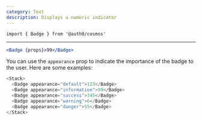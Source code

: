 ```yaml
---
category: Text
description: Displays a numeric indicator
---
```


`import { Badge } from '@auth0/cosmos'`

---

```jsx
<Badge {props}>99</Badge>
```

You can use the `appearance` prop to indicate the importance of the badge to the user. Here are some examples:

```js
<Stack>
  <Badge appearance="default">123</Badge>
  <Badge appearance="information">99</Badge>
  <Badge appearance="success">345</Badge>
  <Badge appearance="warning">6</Badge>
  <Badge appearance="danger">55</Badge>
</Stack>
```
